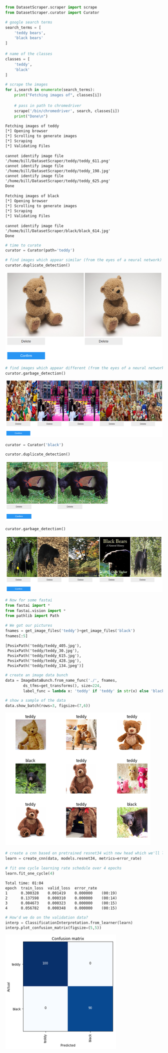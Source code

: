 

```python
from DatasetScraper.scraper import scrape
from DatasetScraper.curator import Curator
```


```python
# google search terms
search_terms = [
    'teddy bears',
    'black bears'
]

# name of the classes
classes = [
    'teddy',
    'black'
]
```


```python
# scrape the images
for i,search in enumerate(search_terms):
    print("Fetching images of", classes[i])
    
    # pass in path to chromedriver
    scrape('/bin/chromedriver', search, classes[i])
    print("Done\n")
```

    Fetching images of teddy
    [*] Opening browser
    [*] Scrolling to generate images
    [*] Scraping
    [*] Validating Files

    cannot identify image file '/home/bill/DatasetScraper/teddy/teddy_611.png'
    cannot identify image file '/home/bill/DatasetScraper/teddy/teddy_198.jpg'
    cannot identify image file '/home/bill/DatasetScraper/teddy/teddy_625.png'
    Done
    
    Fetching images of black
    [*] Opening browser
    [*] Scrolling to generate images
    [*] Scraping
    [*] Validating Files

    cannot identify image file '/home/bill/DatasetScraper/black/black_614.jpg'
    Done
    

```python
# time to curate
curator = Curator(path='teddy')
```


```python
# find images which appear similar (from the eyes of a neural network)
curator.duplicate_detection()
```

![png](output/dup_1.png)



```python
# find images which appear different (from the eyes of a neural network)
curator.garbage_detection()
```

![png](output/garb_1.png)

```python
curator = Curator('black')
```


```python
curator.duplicate_detection()
```


![png](output/dup2.png)


```python
curator.garbage_detection()
```

![png](output/garb_2.png)



```python
# Now for some fastai
from fastai import *
from fastai.vision import *
from pathlib import Path
```


```python
# We got our pictures
fnames = get_image_files('teddy')+get_image_files('black')
fnames[:5]
```




    [PosixPath('teddy/teddy_405.jpg'),
     PosixPath('teddy/teddy_30.jpg'),
     PosixPath('teddy/teddy_615.jpg'),
     PosixPath('teddy/teddy_428.jpg'),
     PosixPath('teddy/teddy_134.jpeg')]




```python
# create an image data bunch
data = ImageDataBunch.from_name_func('./', fnames, 
        ds_tfms=get_transforms(), size=224, 
        label_func = lambda x: 'teddy' if 'teddy' in str(x) else 'black').normalize(imagenet_stats)
```


```python
# show a sample of the data
data.show_batch(rows=3, figsize=(7,6))
```


![png](output/output_12_0.png)



```python
# create a cnn based on pretrained resnet34 with new head which we'll learn
learn = create_cnn(data, models.resnet34, metrics=error_rate)
```


```python
# fit one cycle learning rate schedule over 4 epochs
learn.fit_one_cycle(4)
```

    Total time: 01:04
    epoch  train_loss  valid_loss  error_rate
    1      0.300328    0.001419    0.000000    (00:19)
    2      0.137598    0.000310    0.000000    (00:14)
    3      0.084673    0.000323    0.000000    (00:15)
    4      0.056782    0.000348    0.000000    (00:15)
    



```python
# How'd we do on the validation data?
interp = ClassificationInterpretation.from_learner(learn)
interp.plot_confusion_matrix(figsize=(5,5))
```


![png](output/output_15_0.png)



```python

```
